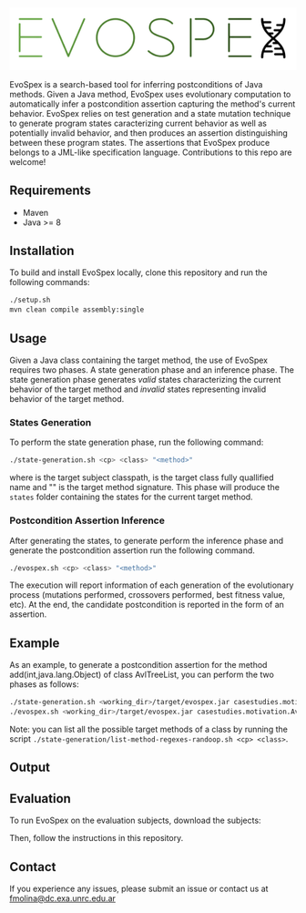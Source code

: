 ![EvoSpex Logo](https://github.com/facumolina/evospex/blob/main/img/evospex-logo-nobg.png "EvoSpex Logo")

EvoSpex is a search-based tool for inferring postconditions of Java methods. Given a Java method, EvoSpex uses evolutionary computation to automatically infer a postcondition assertion capturing the method's current behavior. EvoSpex relies on test generation and a state mutation technique to generate program states caracterizing current behavior as well as potentially invalid behavior, and then produces an assertion distinguishing between these program states. The assertions that EvoSpex produce belongs to a JML-like specification language. Contributions to this repo are welcome!

## Requirements

* Maven
* Java >= 8

## Installation

To build and install EvoSpex locally, clone this repository and run the following commands:

```bash
./setup.sh
mvn clean compile assembly:single
```

## Usage

Given a Java class containing the target method, the use of EvoSpex requires two phases. A state generation phase and an inference phase. The state generation phase generates _valid_ states characterizing the current behavior of the target method and _invalid_ states representing invalid behavior of the target method. 
 
### States Generation

To perform the state generation phase, run the following command:
```bash
./state-generation.sh <cp> <class> "<method>"
```
where <cp> is the target subject classpath, <class> is the target class fully quallified name and "<method>" is the target method signature. This phase will produce the `states` folder containing the states for the current target method.

### Postcondition Assertion Inference

After generating the states, to generate perform the inference phase and generate the postcondition assertion run the following command. 

```bash
./evospex.sh <cp> <class> "<method>"
```

The execution will report information of each generation of the evolutionary process (mutations performed, crossovers performed, best fitness value, etc). At the end, the candidate postcondition is reported in the form of an assertion.
 
## Example

As an example, to generate a postcondition assertion for the method add(int,java.lang.Object) of class AvlTreeList, you can perform the two phases as follows:

```bash
./state-generation.sh <working_dir>/target/evospex.jar casestudies.motivation.AvlTreeList "add(int,java.lang.Object)"
./evospex.sh <working_dir>/target/evospex.jar casestudies.motivation.AvlTreeList "add(int,java.lang.Object)"
```

Note: you can list all the possible target methods of a class by running the script `./state-generation/list-method-regexes-randoop.sh <cp> <class>`. 

## Output
  
## Evaluation

To run EvoSpex on the evaluation subjects, download the subjects:
 
Then, follow the instructions in this repository. 
 
## Contact
  
If you experience any issues, please submit an issue or contact us at fmolina@dc.exa.unrc.edu.ar

